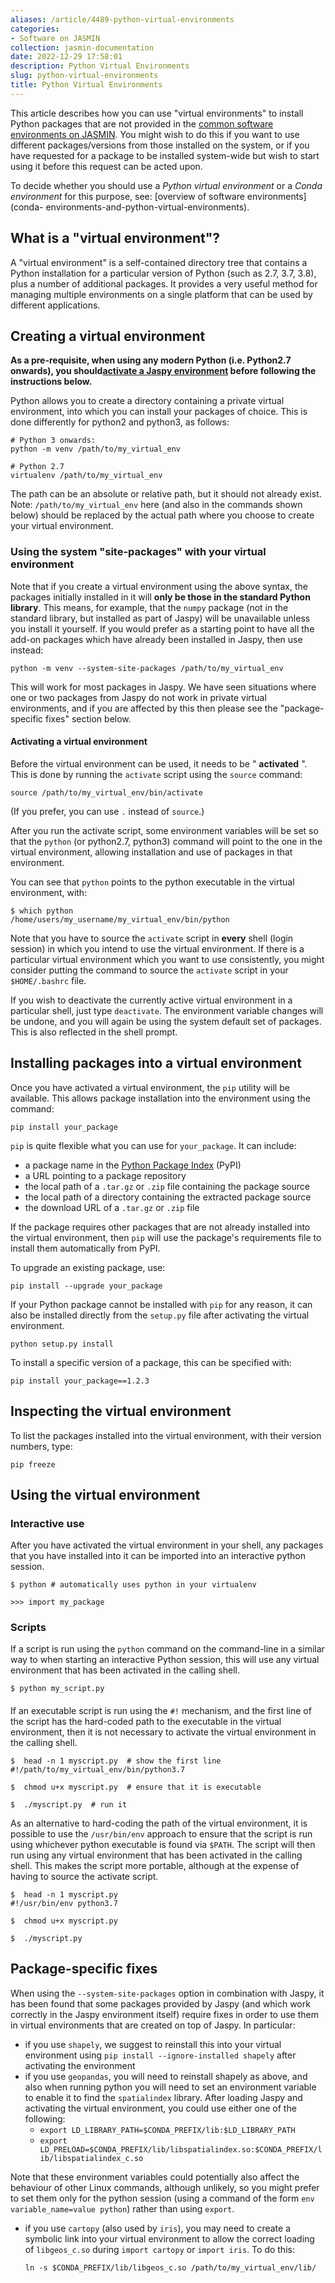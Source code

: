 ```yaml
---
aliases: /article/4489-python-virtual-environments
categories:
- Software on JASMIN
collection: jasmin-documentation
date: 2022-12-29 17:58:01
description: Python Virtual Environments
slug: python-virtual-environments
title: Python Virtual Environments
---
```


This article describes how you can use "virtual environments" to install
Python packages that are not provided in the [common software environments on
JASMIN](software-on-jasmin). You might wish to do this if you want to use
different packages/versions from those installed on the system, or if you have
requested for a package to be installed system-wide but wish to start using it
before this request can be acted upon.

To decide whether you should use a _Python virtual environment_ or a _Conda
environment_ for this purpose, see: [overview of software environments](conda-
environments-and-python-virtual-environments).

## What is a "virtual environment"?

A "virtual environment" is a self-contained directory tree that contains a
Python installation for a particular version of Python (such as 2.7, 3.7,
3.8), plus a number of additional packages. It provides a very useful method
for managing multiple environments on a single platform that can be used by
different applications.

## Creating a virtual environment

**As a pre-requisite, when using any modern Python (i.e. Python2.7 onwards),
you should[activate a Jaspy environment](quickstart-software-envs) before
following the instructions below.**

Python allows you to create a directory containing a private virtual
environment, into which you can install your packages of choice. This is done
differently for python2 and python3, as follows:

    
    
    # Python 3 onwards:
    python -m venv /path/to/my_virtual_env
    
    # Python 2.7
    virtualenv /path/to/my_virtual_env
    

The path can be an absolute or relative path, but it should not already exist.
Note: `/path/to/my_virtual_env` here (and also in the commands shown below)
should be replaced by the actual path where you choose to create your virtual
environment.

### Using the system "site-packages" with your virtual environment

Note that if you create a virtual environment using the above syntax, the
packages initially installed in it will **only be those in the standard Python
library**. This means, for example, that the `numpy` package (not in the
standard library, but installed as part of Jaspy) will be unavailable unless
you install it yourself. If you would prefer as a starting point to have all
the add-on packages which have already been installed in Jaspy, then use
instead:

    
    
    python -m venv --system-site-packages /path/to/my_virtual_env
    

This will work for most packages in Jaspy. We have seen situations where one
or two packages from Jaspy do not work in private virtual environments, and if
you are affected by this then please see the "package-specific fixes" section
below.

#### Activating a virtual environment

Before the virtual environment can be used, it needs to be " **activated** ".
This is done by running the `activate` script using the `source` command:

    
    
    source /path/to/my_virtual_env/bin/activate
    

(If you prefer, you can use `.` instead of `source`.)

After you run the activate script, some environment variables will be set so
that the `python` (or python2.7, python3) command will point to the one in the
virtual environment, allowing installation and use of packages in that
environment.

You can see that `python` points to the python executable in the virtual
environment, with:

    
    
    $ which python
    /home/users/my_username/my_virtual_env/bin/python
    

Note that you have to source the `activate` script in **every** shell (login
session) in which you intend to use the virtual environment. If there is a
particular virtual environment which you want to use consistently, you might
consider putting the command to source the `activate` script in your
`$HOME/.bashrc` file.

If you wish to deactivate the currently active virtual environment in a
particular shell, just type `deactivate`. The environment variable changes
will be undone, and you will again be using the system default set of
packages. This is also reflected in the shell prompt.

## Installing packages into a virtual environment

Once you have activated a virtual environment, the `pip` utility will be
available. This allows package installation into the environment using the
command:

    
    
    pip install your_package
    

`pip` is quite flexible what you can use for `your_package`. It can include:

  * a package name in the [Python Package Index](https://pypi.python.org/pypi) (PyPI)
  * a URL pointing to a package repository
  * the local path of a `.tar.gz` or `.zip` file containing the package source
  * the local path of a directory containing the extracted package source
  * the download URL of a `.tar.gz` or `.zip` file

If the package requires other packages that are not already installed into the
virtual environment, then `pip` will use the package's requirements file to
install them automatically from PyPI.

To upgrade an existing package, use:

    
    
    pip install --upgrade your_package
    

If your Python package cannot be installed with `pip` for any reason, it can
also be installed directly from the `setup.py` file after activating the
virtual environment.

    
    
    python setup.py install
    

To install a specific version of a package, this can be specified with:

    
    
    pip install your_package==1.2.3
    

## Inspecting the virtual environment

To list the packages installed into the virtual environment, with their
version numbers, type:

    
    
    pip freeze
    

## Using the virtual environment

### Interactive use

After you have activated the virtual environment in your shell, any packages
that you have installed into it can be imported into an interactive python
session.

    
    
    $ python # automatically uses python in your virtualenv
    
    >>> import my_package
    

### Scripts

If a script is run using the `python` command on the command-line in a similar
way to when starting an interactive Python session, this will use any virtual
environment that has been activated in the calling shell.

    
    
    $ python my_script.py
    

####

If an executable script is run using the `#!` mechanism, and the first line of
the script has the hard-coded path to the executable in the virtual
environment, then it is not necessary to activate the virtual environment in
the calling shell.

    
    
    $  head -n 1 myscript.py  # show the first line
    #!/path/to/my_virtual_env/bin/python3.7
    
    $  chmod u+x myscript.py  # ensure that it is executable
    
    $  ./myscript.py  # run it
    

As an alternative to hard-coding the path of the virtual environment, it is
possible to use the `/usr/bin/env` approach to ensure that the script is run
using whichever python executable is found via `$PATH`. The script will then
run using any virtual environment that has been activated in the calling
shell. This makes the script more portable, although at the expense of having
to source the activate script.

    
    
    $  head -n 1 myscript.py
    #!/usr/bin/env python3.7
    
    $  chmod u+x myscript.py
    
    $  ./myscript.py
    

## Package-specific fixes

When using the `--system-site-packages` option in combination with Jaspy, it
has been found that some packages provided by Jaspy (and which work correctly
in the Jaspy environment itself) require fixes in order to use them in virtual
environments that are created on top of Jaspy. In particular:

  * if you use `shapely`, we suggest to reinstall this into your virtual environment using `pip install --ignore-installed shapely` after activating the environment
  * if you use `geopandas`, you will need to reinstall shapely as above, and also when running python you will need to set an environment variable to enable it to find the `spatialindex` library. After loading Jaspy and activating the virtual environment, you could use either one of the following: 
    * `export LD_LIBRARY_PATH=$CONDA_PREFIX/lib:$LD_LIBRARY_PATH`
    * `export LD_PRELOAD=$CONDA_PREFIX/lib/libspatialindex.so:$CONDA_PREFIX/lib/libspatialindex_c.so`

Note that these environment variables could potentially also affect the
behaviour of other Linux commands, although unlikely, so you might prefer to
set them only for the python session (using a command of the form `env
variable_name=value python`) rather than using `export`.

  * if you use `cartopy` (also used by `iris`), you may need to create a symbolic link into your virtual environment to allow the correct loading of `libgeos_c.so` during `import cartopy` or `import iris`. To do this: 
    
        ln -s $CONDA_PREFIX/lib/libgeos_c.so /path/to/my_virtual_env/lib/
    	


